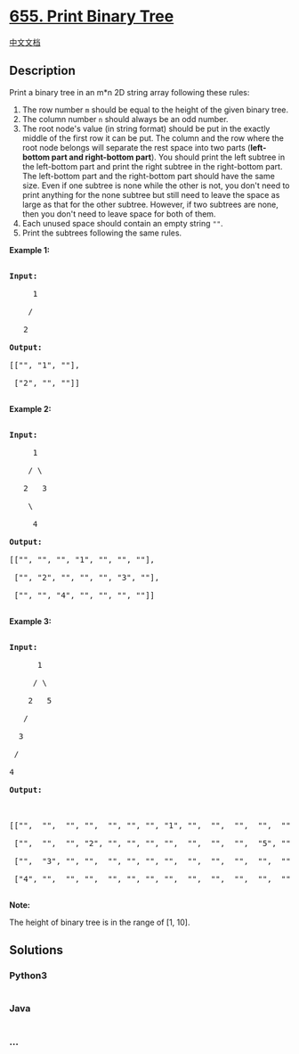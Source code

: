 # [655. Print Binary Tree](https://leetcode.com/problems/print-binary-tree)

[中文文档](/solution/0600-0699/0655.Print%20Binary%20Tree/README.md)

## Description
<p>Print a binary tree in an m*n 2D string array following these rules: </p>



<ol>

<li>The row number <code>m</code> should be equal to the height of the given binary tree.</li>

<li>The column number <code>n</code> should always be an odd number.</li>

<li>The root node's value (in string format) should be put in the exactly middle of the first row it can be put. The column and the row where the root node belongs will separate the rest space into two parts (<b>left-bottom part and right-bottom part</b>). You should print the left subtree in the left-bottom part and print the right subtree in the right-bottom part. The left-bottom part and the right-bottom part should have the same size. Even if one subtree is none while the other is not, you don't need to print anything for the none subtree but still need to leave the space as large as that for the other subtree. However, if two subtrees are none, then you don't need to leave space for both of them. </li>

<li>Each unused space should contain an empty string <code>""</code>.</li>

<li>Print the subtrees following the same rules.</li>

</ol>



<p><b>Example 1:</b><br />

<pre>

<b>Input:</b>

     1

    /

   2

<b>Output:</b>

[["", "1", ""],

 ["2", "", ""]]

</pre>

</p>





<p><b>Example 2:</b><br />

<pre>

<b>Input:</b>

     1

    / \

   2   3

    \

     4

<b>Output:</b>

[["", "", "", "1", "", "", ""],

 ["", "2", "", "", "", "3", ""],

 ["", "", "4", "", "", "", ""]]

</pre>

</p>



<p><b>Example 3:</b><br />

<pre>

<b>Input:</b>

      1

     / \

    2   5

   / 

  3 

 / 

4 

<b>Output:</b>



[["",  "",  "", "",  "", "", "", "1", "",  "",  "",  "",  "", "", ""]

 ["",  "",  "", "2", "", "", "", "",  "",  "",  "",  "5", "", "", ""]

 ["",  "3", "", "",  "", "", "", "",  "",  "",  "",  "",  "", "", ""]

 ["4", "",  "", "",  "", "", "", "",  "",  "",  "",  "",  "", "", ""]]

</pre>

</p>



<p><b>Note:</b>

The height of binary tree is in the range of [1, 10].

</p>


## Solutions


<!-- tabs:start -->

### **Python3**

```python

```

### **Java**

```java

```

### **...**
```

```

<!-- tabs:end -->